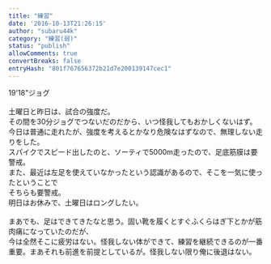 ```yaml
---
title: "練習"
date: '2016-10-13T21:26:15'
author: "subaru44k"
category: "練習(弱)"
status: "publish"
allowComments: true
convertBreaks: false
entryHash: "801f767656372b21d7e200139147cec1"
---
```

19'18"ジョグ<br>
<br>
土曜日と昨日は、試合の強度だ。<br>
その間を30分ジョグでつないだのだから、いつ怪我してもおかしくないはず。<br>
今日は普通に走れたが、強度を考えるとかなり危険なはずなので、無理しない走りをした。<br>
スパイクでスピード出したのと、ソーティで5000m走ったので、足底筋膜は要警戒。<br>
また、最近は左足を使えていなかったという認識があるので、そこを一気に使ったということで<br>
そちらも要警戒。<br>
明日はお休みで、土曜日はロングしたい。<br>
<br>
まあでも、足はできてきたなと思う。固い靴を履くとすぐふくらはぎ下とかが筋肉痛になっていたのだが、<br>
今は全然そこに疲労はない。怪我しない体ができて、練習を継続できるのが一番重要。まあそれも前進を前提としているが。怪我しない限り俺に後退はない。
